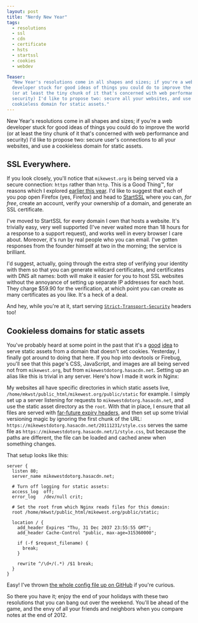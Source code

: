 ```yaml
---
layout: post
title: "Nerdy New Year"
tags:
  - resolutions
  - ssl
  - cdn
  - certificate
  - hsts
  - startssl
  - cookies
  - webdev

Teaser:
  "New Year's resolutions come in all shapes and sizes; if you're a web
  developer stuck for good ideas of things you could do to improve the world
  (or at least the tiny chunk of it that's concerned with web performance and
  security) I'd like to propose two: secure all your websites, and use a
  cookieless domain for static assets."
---
```

New Year's resolutions come in all shapes and sizes; if you're a web
developer stuck for good ideas of things you could do to improve the world
(or at least the tiny chunk of it that's concerned with web performance and
security) I'd like to propose two: secure user's connections to all your
websites, and use a cookieless domain for static assets.

## SSL Everywhere.

If you look closely, you'll notice that `mikewest.org` is being served via a
secure connection: `https` rather than `http`. This is a Good Thing™, for
reasons which I explored [earlier this year][4]. I'd like to suggest that each
of you pop open Firefox (yes, Firefox) and head to [StartSSL][5] where you can,
_for free_, create an account, verify your ownership of a domain, and generate
an SSL certificate.

I've moved to StartSSL for every domain I own that hosts a website. It's
trivially easy, very well supported (I've never waited more than 18 hours for a
response to a support request), and works well in every browser I care about.
Moreover, it's run by real people who you can email. I've gotten responses from
the founder himself at two in the morning; the service is brilliant.

I'd suggest, actually, going through the extra step of verifying your identity
with them so that you can generate wildcard certificates, and certificates
with DNS alt names: both will make it easier for you to host SSL websites
without the annoyance of setting up separate IP addresses for each host.
They charge $59.90 for the verification, at which point you can create as many
certificates as you like. It's a heck of a deal.

And hey, while you're at it, start serving [`Strict-Transport-Security`][4]
headers too!

[4]: https://mikewest.org/2011/10/http-strict-transport-security-and-you
[5]: https://www.startssl.com/

## Cookieless domains for static assets

You've probably heard at some point in the past that it's a [good][1] [idea][2]
to serve static assets from a domain that doesn't set cookies. Yesterday, I
finally got around to doing that here. If you hop into devtools or Firebug,
you'll see that this page's CSS, JavaScript, and images are all being served
not from `mikewest.org`, but from `mikewestdotorg.hasacdn.net`. Setting up an
alias like this is trivial in any server. Here's how I made it work in Nginx:

My websites all have specific directories in which static assets live,
`/home/mkwst/public_html/mikewest.org/public/static` for example. I simply set
up a server listening for requests to `mikewestdotorg.hasacdn.net`, and use
the static asset directory as the `root`. With that in place, I ensure that all
files are served with [far-future expiry headers][3], and then set up some
trivial versioning magic by ignoring the first chunk of the URL:
`https://mikewestdotorg.hasacdn.net/20111231/style.css` serves the same file
as `https://mikewestdotorg.hasacdn.net/1/style.css`, but because the 
paths are different, the file can be loaded and cached anew when something
changes.

That setup looks like this:

    server {
      listen 80;
      server_name mikewestdotorg.hasacdn.net;

      # Turn off logging for static assets:
      access_log  off;
      error_log   /dev/null crit;

      # Set the root from which Nginx reads files for this domain:
      root /home/mkwst/public_html/mikewest.org/public/static;

      location / {
        add_header Expires "Thu, 31 Dec 2037 23:55:55 GMT";
        add_header Cache-Control "public, max-age=315360000";
        
        if (-f $request_filename) {
          break;
        }

        rewrite ^/\d+/(.*) /$1 break;
      }
    }
  
Easy! I've thrown [the whole config file up on GitHub][gh] if you're curious. 

[1]: http://code.google.com/speed/page-speed/docs/request.html#ServeFromCookielessDomain
[2]: http://developer.yahoo.com/performance/rules.html#cookie_free
[3]: http://developer.yahoo.com/performance/rules.html#expires
[gh]: https://github.com/mikewest/hasacdn.net/blob/master/private/nginx.conf

So there you have it; enjoy the end of your holidays with these two resolutions
that you can bang out over the weekend. You'll be ahead of the game, and the
envy of all your friends and neighbors when you compare notes at the end of
2012.
